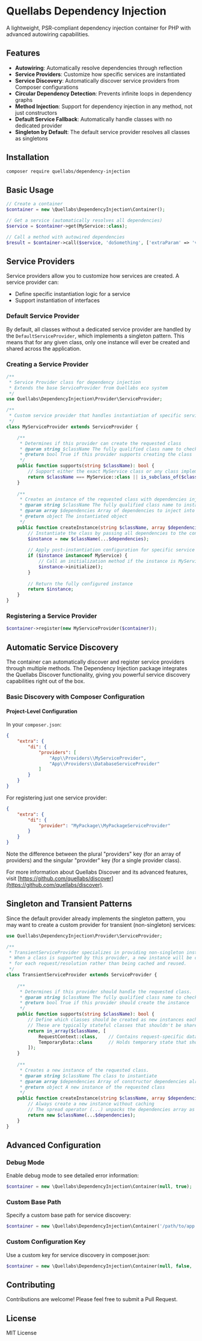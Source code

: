 # Quellabs Dependency Injection

A lightweight, PSR-compliant dependency injection container for PHP with advanced autowiring capabilities.

## Features

- **Autowiring**: Automatically resolve dependencies through reflection
- **Service Providers**: Customize how specific services are instantiated
- **Service Discovery**: Automatically discover service providers from Composer configurations
- **Circular Dependency Detection**: Prevents infinite loops in dependency graphs
- **Method Injection**: Support for dependency injection in any method, not just constructors
- **Default Service Fallback**: Automatically handle classes with no dedicated provider
- **Singleton by Default**: The default service provider resolves all classes as singletons

## Installation

```bash
composer require quellabs/dependency-injection
```

## Basic Usage

```php
// Create a container
$container = new \Quellabs\DependencyInjection\Container();

// Get a service (automatically resolves all dependencies)
$service = $container->get(MyService::class);

// Call a method with autowired dependencies
$result = $container->call($service, 'doSomething', ['extraParam' => 'value']);
```

## Service Providers

Service providers allow you to customize how services are created. A service provider can:

- Define specific instantiation logic for a service
- Support instantiation of interfaces

### Default Service Provider

By default, all classes without a dedicated service provider are handled by the `DefaultServiceProvider`, which implements a singleton pattern. This means that for any given class, only one instance will ever be created and shared across the application.

### Creating a Service Provider

```php
/**
 * Service Provider class for dependency injection
 * Extends the base ServiceProvider from Quellabs eco system
 */
use Quellabs\DependencyInjection\Provider\ServiceProvider;

/**
 * Custom service provider that handles instantiation of specific services
 */
class MyServiceProvider extends ServiceProvider {

    /**
     * Determines if this provider can create the requested class
     * @param string $className The fully qualified class name to check
     * @return bool True if this provider supports creating the class
     */
    public function supports(string $className): bool {
        // Support either the exact MyService class or any class implementing MyInterface
        return $className === MyService::class || is_subclass_of($className, MyInterface::class);
    }
    
    /**
     * Creates an instance of the requested class with dependencies injected
     * @param string $className The fully qualified class name to instantiate
     * @param array $dependencies Array of dependencies to inject into the constructor
     * @return object The instantiated object
     */
    public function createInstance(string $className, array $dependencies): object {
        // Instantiate the class by passing all dependencies to the constructor
        $instance = new $className(...$dependencies);
        
        // Apply post-instantiation configuration for specific service types
        if ($instance instanceof MyService) {
            // Call an initialization method if the instance is MyService
            $instance->initialize();
        }
        
        // Return the fully configured instance
        return $instance;
    }
}
```

### Registering a Service Provider

```php
$container->register(new MyServiceProvider($container));
```

## Automatic Service Discovery

The container can automatically discover and register service providers through multiple methods. The Dependency Injection package integrates the Quellabs Discover functionality, giving you powerful service discovery capabilities right out of the box.

### Basic Discovery with Composer Configuration

#### Project-Level Configuration

In your `composer.json`:

```json
{
    "extra": {
        "di": {
            "providers": [
                "App\\Providers\\MyServiceProvider",
                "App\\Providers\\DatabaseServiceProvider"
            ]
        }
    }
}
```

For registering just one service provider:

```json
{
    "extra": {
        "di": {
            "provider": "MyPackage\\MyPackageServiceProvider"
        }
    }
}
```

Note the difference between the plural "providers" key (for an array of providers) and the singular "provider" key (for a single provider class).

For more information about Quellabs Discover and its advanced features, visit [https://github.com/quellabs/discover](https://github.com/quellabs/discover).

## Singleton and Transient Patterns

Since the default provider already implements the singleton pattern, you may want to create a custom provider for transient (non-singleton) services:

```php
use Quellabs\DependencyInjection\Provider\ServiceProvider;

/**
 * TransientServiceProvider specializes in providing non-singleton instances.
 * When a class is supported by this provider, a new instance will be created
 * for each request/resolution rather than being cached and reused.
 */
class TransientServiceProvider extends ServiceProvider {
    
    /**
     * Determines if this provider should handle the requested class.
     * @param string $className The fully qualified class name to check
     * @return bool True if this provider should create the instance
     */
    public function supports(string $className): bool {
        // Define which classes should be created as new instances each time
        // These are typically stateful classes that shouldn't be shared between requests
        return in_array($className, [
            RequestContext::class,    // Contains request-specific data
            TemporaryData::class      // Holds temporary state that shouldn't persist
        ]);
    }
    
    /**
     * Creates a new instance of the requested class.
     * @param string $className The class to instantiate
     * @param array $dependencies Array of constructor dependencies already resolved
     * @return object A new instance of the requested class
     */
    public function createInstance(string $className, array $dependencies): object {
        // Always create a new instance without caching
        // The spread operator (...) unpacks the dependencies array as arguments
        return new $className(...$dependencies);
    }
}
```

## Advanced Configuration

### Debug Mode

Enable debug mode to see detailed error information:

```php
$container = new \Quellabs\DependencyInjection\Container(null, true);
```

### Custom Base Path

Specify a custom base path for service discovery:

```php
$container = new \Quellabs\DependencyInjection\Container('/path/to/app');
```

### Custom Configuration Key

Use a custom key for service discovery in composer.json:

```php
$container = new \Quellabs\DependencyInjection\Container(null, false, 'custom-key');
```

## Contributing

Contributions are welcome! Please feel free to submit a Pull Request.

## License

MIT License